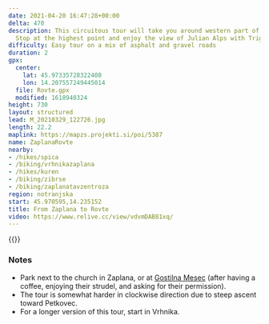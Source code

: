 ```yaml
---
date: 2021-04-20 16:47:28+00:00
delta: 470
description: This circuitous tour will take you around western part of [Rovte hills](https://en.wikipedia.org/wiki/Rovte_Hills).
  Stop at the highest point and enjoy the view of Julian Alps with Triglav.
difficulty: Easy tour on a mix of asphalt and gravel roads
duration: 2
gpx:
  center:
    lat: 45.97335728322408
    lon: 14.207557249445014
  file: Rovte.gpx
  modified: 1618940324
height: 730
layout: structured
lead: M_20210329_122726.jpg
length: 22.2
maplink: https://mapzs.projekti.si/poi/5387
name: ZaplanaRovte
nearby:
- /hikes/spica
- /biking/vrhnikazaplana
- /hikes/kuren
- /biking/zibrse
- /biking/zaplanatavzentroza
region: notranjska
start: 45.970595,14.235152
title: From Zaplana to Rovte
video: https://www.relive.cc/view/vdvmDAB81xq/
---
```

{{<hike-details description="yes">}}

### Notes

* Park next to the church in Zaplana, or at [Gostilna Mesec](http://www.gostilna-mesec.si/EN/) (after having a coffee, enjoying their strudel, and asking for their permission).
* The tour is somewhat harder in clockwise direction due to steep ascent toward Petkovec. 
* For a longer version of this tour, start in Vrhnika.

